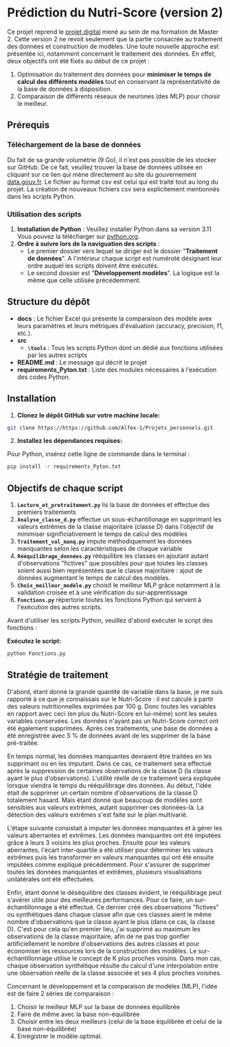 # Prédiction du Nutri-Score (version 2)

Ce  projet reprend le [projet digital](https://github.com/Alfex-1/Projet_digital) mené au sein de ma formation de Master 2.
Cette version 2 ne revoit seulement que la partie consacrée au traitement des données et construction de modèles. Une toute nouvelle approche est présentée ici, notamment concernant le traitement des données.
En effet, deux objectifs ont été fixés au début de ce projet :
 1. Optimisation du traitement des données pour **minimiser le temps de calcul des différents modèles** tout en conservant la représentativité de la base de données à disposition.
 2. Comparaison de différents réseaux de neurones (des MLP) pour choisir le meilleur.

## Prérequis

### Téléchargement de la base de données

Du fait de sa grande volumétrie (9 Go), il n'est pas possible de les stocker sur GitHub. De ce fait, veuillez trouver la base de données utilisée en cliquant sur ce lien qui mène directement au site du gouvernement [data.gouv.fr](https://www.data.gouv.fr/fr/datasets/open-food-facts-produits-alimentaires-ingredients-nutrition-labels/). Le fichier au format csv est celui qui est traité tout au long du projet. La création de nouveaux fichiers csv sera explicitement mentionnés dans les scripts Python.

### Utilisation des scripts

1. **Installation de Python** : Veuillez installer Python dans sa version 3.11 Vous pouvez la télécharger  sur [python.org](https://www.python.org/).
2. **Ordre à suivre lors de la naviguation des scripts** :
    - Le premier dossier vers lequel se diriger est le dossier "**Traitement de données**". A l'intérieur chaque script est numéroté désignant leur ordre auquel les scripts doivent être exécutés.
    - Le second dossier est "**Développement modèles**". La logique est la même que celle utilisée précédemment.
   
## Structure du dépôt 

- __docs__ : Le fichier Excel qui présente la comparaison des modèle avex leurs paramètres et leurs métriques d'évaluation (accuracy, precision, f1, etc.).      
- __src__      
    - **`\tools`** : Tous les scripts Python dont un dédié aux fonctions utilisées par les autres scripts       
- __README.md__ : Le message qui décrit le projet         
- __requirements_Pyton.txt__ : Liste des modules nécessaires à l'exécution des codes Python.      

## Installation

1. **Clonez le dépôt GitHub sur votre machine locale:** 
```bash
git clone https://https://github.com/Alfex-1/Projets_personnels.git
```

2. **Installez les dépendances requises:**

Pour Python, insérez cette ligne de commande dans le terminal :
```bash
pip install -r requirements_Pyton.txt
```


## Objectifs de chaque script

1. **`Lecture_et_pretraitement.py`** lis la base de données et effectue des premiers traitements
2. **`Analyse_classe_d.py`** effectue un sous-échantillonage en supprimant les valeurs extrêmes de la classe majoritaire (classe D) dans l'objectif de minimiser significiativement le temps de calcul des modèles
3. **`Traitement_val_manq.py`** impute méthodiquement les données manquantes selon les caractéristiques de chaque variable
4. **`Rééquilibrage_données.py`** rééquilibre les classes en ajoutant autant d'observations "fictives" que possibles pour que toutes les classes soient aussi bien représentées que le classe majoritaire : ajout de données augmentant le temps de calcul des modèles.
5. **`Choix_meilleur_modèle.py`** choisit le meilleur MLP grâce notamment à la validation croisée et à une vérification du sur-apprentissage
6. **`Fonctions.py`** répertorie toutes les fonctions Python qui servent à l'exécution des autres scripts.

Avant d'utiliser les scripts Python, veuillez d'abord exécuter le script des fonctions :

**Exécutez le script:** 
```bash
python Fonctions.py  
```

## Stratégie de traitement

D'abord, étant donné la grande quantité de variable dans la base, je me suis rapporté à ce que je connaissais sur le Nutri-Score : il est calculé à partir des valeurs nutritionnelles exprimées par 100 g. Donc toutes les variables en rapport avec ceci (en plus du Nutri-Score en lui-même) sont les seules variables conservées.
Les données n'ayant pas un Nutri-Score correct ont été également supprimées.
Après ces traitements, une base de données a été enregistrée avec 5 % de données avant de les supprimer de la base pré-traitée.

En temps normal, les données manquantes devraient être traitées en les supprimant ou en les imputant. Dans ce cas, ce traitement sera effectué après la suppression de certaines observations de la classe D (la classe ayant le plus d'observations). L'utilité réelle de ce traitement sera expliquée lorsque viendra le temps du rééquilibrage des données. Au début, l'idée était de supprimer un certain nombre d'observations de la classe D totalement hasard. Mais étant donné que beaucoup de modèles sont sensibles aux valeurs extrêmes, autant supprimer ces données-là. La détection des valeurs extrêmes s'est faite sur le plan multivarié.

L'étape suivante consistait à imputer les données manquantes et à gérer les valeurs aberrantes et extrêmes. Les données manquantes ont été imputées grâce à leurs 3 voisins les plus proches. Ensuite pour les valeurs aberrantes, l'écart inter-quartile a été utiliser pour déterminer les valeurs extrêmes puis les transformer en valeurs manquantes qui ont été ensuite imputées comme expliqué précédemment. Pour s'assurer de supprimer toutes les données manquantes et extrêmes, plusieurs visualisations unilatérales ont été effectuées.

Enfin, étant donné le déséquilibre des classes évident, le rééquilibrage peut s'avérer utile pour des meilleures performances. Pour ce faire, un sur-échantillonnage a été effectué. Ce dernier créé des observations "fictives" ou synthétiques dans chaque classe afin que ces classes aient le même nombre d'observations que la classe ayant le plus (dans ce cas, la classe D). C'est pour cela qu'en premier lieu, j'ai supprimé au maximum les observations de la classe majoritaire, afin de ne pas trop gonfler artificiellement le nombre d'observations des autres classes et pour économiser les ressources lors de la construction des modèles. Le sur-échantillonnage utilise le concept de K plus proches voisins. Dans mon cas, chaque observation synthétique résulte du calcul d'une interpolation entre une observation réelle de la classe associée et ses 4 plus proches voisines.

Concernant le développement et la comparaison de modèles (MLP), l'idée est de faire 2 séries de comparaison :
1. Choisir le meilleur MLP sur la base de données équilibrée
2. Faire de même avec la base non-équilibrée
3. Choisir entre les deux meilleurs (celui de la base équilibrée et celui de la base non-équilibrée)
4. Enregistrer le modèle optimal.
